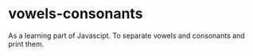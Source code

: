 # vowels-consonants
As a learning part of Javascipt. To separate vowels and consonants and print them.
